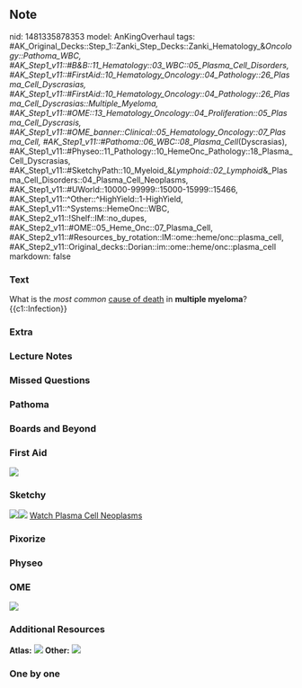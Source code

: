 ## Note
nid: 1481335878353
model: AnKingOverhaul
tags: #AK_Original_Decks::Step_1::Zanki_Step_Decks::Zanki_Hematology_&_Oncology::Pathoma_WBC, #AK_Step1_v11::#B&B::11_Hematology::03_WBC::05_Plasma_Cell_Disorders, #AK_Step1_v11::#FirstAid::10_Hematology_Oncology::04_Pathology::26_Plasma_Cell_Dyscrasias, #AK_Step1_v11::#FirstAid::10_Hematology_Oncology::04_Pathology::26_Plasma_Cell_Dyscrasias::Multiple_Myeloma, #AK_Step1_v11::#OME::13_Hematology_Oncology::04_Proliferation::05_Plasma_Cell_Dyscrasis, #AK_Step1_v11::#OME_banner::Clinical::05_Hematology_Oncology::07_Plasma_Cell, #AK_Step1_v11::#Pathoma::06_WBC::08_Plasma_Cell_(Dyscrasias), #AK_Step1_v11::#Physeo::11_Pathology::10_HemeOnc_Pathology::18_Plasma_Cell_Dyscrasias, #AK_Step1_v11::#SketchyPath::10_Myeloid_&_Lymphoid::02_Lymphoid_&_Plasma_Cell_Disorders::04_Plasma_Cell_Neoplasms, #AK_Step1_v11::#UWorld::10000-99999::15000-15999::15466, #AK_Step1_v11::^Other::^HighYield::1-HighYield, #AK_Step1_v11::^Systems::HemeOnc::WBC, #AK_Step2_v11::!Shelf::IM::no_dupes, #AK_Step2_v11::#OME::05_Heme_Onc::07_Plasma_Cell, #AK_Step2_v11::#Resources_by_rotation::IM::ome::heme/onc::plasma_cell, #AK_Step2_v11::Original_decks::Dorian::im::ome::heme/onc::plasma_cell
markdown: false

### Text
<div>
  What is the <i>most common</i> <u>cause of death</u> in
  <b>multiple myeloma</b>?
</div>
<div>
  {{c1::Infection}}
</div>

### Extra


### Lecture Notes


### Missed Questions


### Pathoma


### Boards and Beyond


### First Aid
<img src="tmphs9kyG.png">

### Sketchy
<img src="MM%20recurrent%20infections_1566160514431.jpg"><img src=
"Zoverall%20picture%20(85)_1566160514431.JPG"> <a href=
"https://dashboard.sketchy.com/study/medical/courses/medical-pathophysiology/units/medical-pathophysiology-myeloid-lymphoid/videos/medical-pathophysiology-myeloid-and-lymphoid-lymphoid-and-plasma-cell-disorders-plasma-cell-neoplasms?utm_source=anki&utm_medium=partnership&utm_campaign=february_update&utm_content=medical">
Watch Plasma Cell Neoplasms</a>

### Pixorize


### Physeo


### OME
<div class="ome-widget">
  <a href=
  "https://onlinemeded.org/spa/hematology-oncology/plasma-cell/acquire?ref=anki">
  <img src="_OME_AnkiFlashcards_Lesson_4.png"></a>
</div>

### Additional Resources
<b>Atlas:</b> <img src="tmp9p9BAZ.png" class="resizer">
<b>Other:</b> <img src="tmpYAZhT6.png" class="resizer">

### One by one

